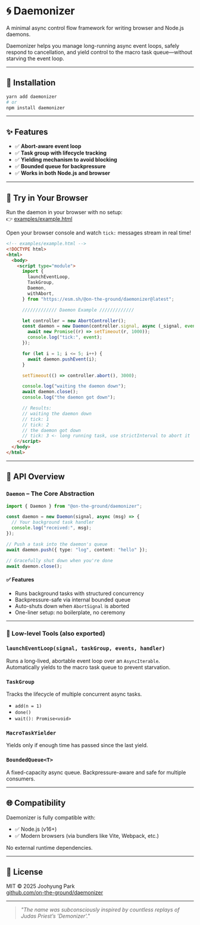 # 🌀 Daemonizer

A minimal async control flow framework for writing browser and Node.js daemons.

Daemonizer helps you manage long-running async event loops, safely respond to cancellation, and yield control to the macro task queue—without starving the event loop.

---

## 🚀 Installation

```bash
yarn add daemonizer
# or
npm install daemonizer
```

---

## ✨ Features

- ✅ **Abort-aware event loop**
- ✅ **Task group with lifecycle tracking**
- ✅ **Yielding mechanism to avoid blocking**
- ✅ **Bounded queue for backpressure**
- ✅ **Works in both Node.js and browser**

---

## 🧪 Try in Your Browser

Run the daemon in your browser with no setup:  
👉 [examples/example.html](./examples/example.html)

Open your browser console and watch `tick:` messages stream in real time!

```html
<!-- examples/example.html -->
<!DOCTYPE html>
<html>
  <body>
    <script type="module">
      import {
        launchEventLoop,
        TaskGroup,
        Daemon,
        withAbort,
      } from "https://esm.sh/@on-the-ground/daemonizer@latest";

      ///////////// Daemon Example /////////////

      let controller = new AbortController();
      const daemon = new Daemon(controller.signal, async (_signal, event) => {
        await new Promise((r) => setTimeout(r, 1000));
        console.log("tick:", event);
      });

      for (let i = 1; i <= 5; i++) {
        await daemon.pushEvent(i);
      }

      setTimeout(() => controller.abort(), 3000);

      console.log("waiting the daemon down");
      await daemon.close();
      console.log("the daemon got down");

      // Results:
      // waiting the daemon down
      // tick: 1
      // tick: 2
      // the daemon got down
      // tick: 3 <- long running task, use strictInterval to abort it
    </script>
  </body>
</html>
```

---

## 🧠 API Overview

### `Daemon` – The Core Abstraction

```ts
import { Daemon } from "@on-the-ground/daemonizer";

const daemon = new Daemon(signal, async (msg) => {
  // Your background task handler
  console.log("received:", msg);
});

// Push a task into the daemon's queue
await daemon.push({ type: "log", content: "hello" });

// Gracefully shut down when you're done
await daemon.close();
```

#### ✅ Features

- Runs background tasks with structured concurrency
- Backpressure-safe via internal bounded queue
- Auto-shuts down when `AbortSignal` is aborted
- One-liner setup: no boilerplate, no ceremony

---

### 🧰 Low-level Tools (also exported)

### `launchEventLoop(signal, taskGroup, events, handler)`

Runs a long-lived, abortable event loop over an `AsyncIterable`.  
Automatically yields to the macro task queue to prevent starvation.

### `TaskGroup`

Tracks the lifecycle of multiple concurrent async tasks.

- `add(n = 1)`
- `done()`
- `wait(): Promise<void>`

### `MacroTaskYielder`

Yields only if enough time has passed since the last yield.

### `BoundedQueue<T>`

A fixed-capacity async queue. Backpressure-aware and safe for multiple consumers.

---

## 🌐 Compatibility

Daemonizer is fully compatible with:

- ✅ Node.js (v16+)
- ✅ Modern browsers (via bundlers like Vite, Webpack, etc.)

No external runtime dependencies.

---

## 📜 License

MIT © 2025 Joohyung Park  
[github.com/on-the-ground/daemonizer](https://github.com/on-the-ground/daemonizer)

---

> _"The name was subconsciously inspired by countless replays of Judas Priest’s 'Demonizer'."_
